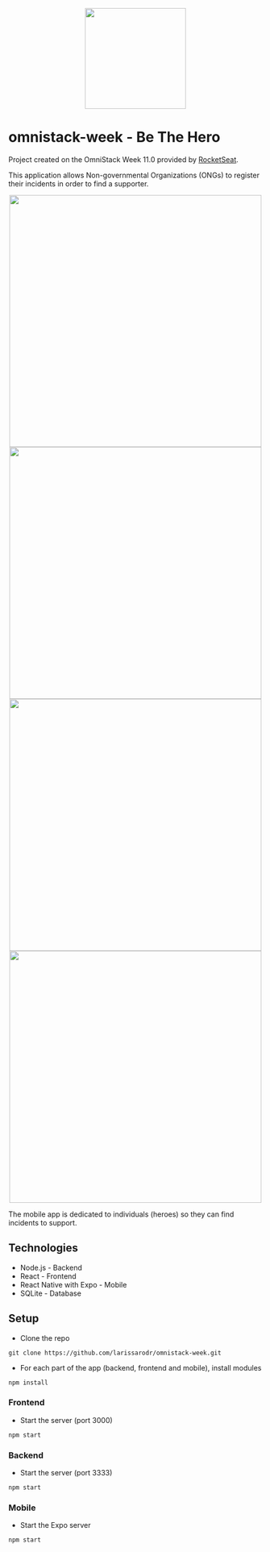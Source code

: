 <p align="center">
  <img width="200" src="https://github.com/larissarodr/omnistack-week/blob/master/frontend/src/assets/logo.svg" />
</p>

# omnistack-week - Be The Hero

Project created on the OmniStack Week 11.0 provided by [RocketSeat](https://rocketseat.com.br/).

This application allows Non-governmental Organizations (ONGs) to register their incidents in order to find a supporter.

<p align="center">
  <img width="500" src="https://github.com/larissarodr/omnistack-week/blob/master/frontend/src/assets/login.PNG" />
  <img width="500" src="https://github.com/larissarodr/omnistack-week/blob/master/frontend/src/assets/registration.PNG" />
  <img width="500" src="https://github.com/larissarodr/omnistack-week/blob/master/frontend/src/assets/incidents.PNG" />
  <img width="500" src="https://github.com/larissarodr/omnistack-week/blob/master/frontend/src/assets/allincidents.PNG" />
</p>

The mobile app is dedicated to individuals (heroes) so they can find incidents to support.

## Technologies
- Node.js - Backend
- React - Frontend
- React Native with Expo - Mobile
- SQLite - Database

## Setup
- Clone the repo
```
git clone https://github.com/larissarodr/omnistack-week.git
```
- For each part of the app (backend, frontend and mobile), install modules
```
npm install
```

### Frontend
- Start the server (port 3000)
```
npm start
```

### Backend
- Start the server (port 3333)
```
npm start
```

### Mobile
- Start the Expo server
```
npm start
```
